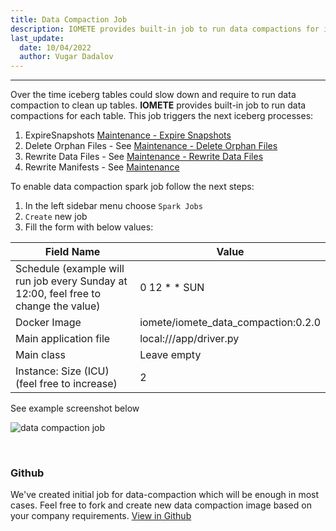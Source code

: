 ```yaml
---
title: Data Compaction Job
description: IOMETE provides built-in job to run data compactions for iceberg tables that slow down over the time and require to run data compaction to clean up tables
last_update:
  date: 10/04/2022
  author: Vugar Dadalov
---
```


___

Over the time iceberg tables could slow down and require to run data compaction to clean up tables.
**IOMETE** provides built-in job to run data compactions for each table. This job triggers the next iceberg processes:
1. ExpireSnapshots [Maintenance - Expire Snapshots](doc:data-compaction#expire-snapshots)
2. Delete Orphan Files - See [Maintenance - Delete Orphan Files](doc:data-compaction#delete-orphan-files)
3. Rewrite Data Files - See [Maintenance - Rewrite Data Files](doc:data-compaction#compact-data-files) 
4. Rewrite Manifests - See [Maintenance](doc:data-compaction#rewrite-manifests) 
   
To enable data compaction spark job follow the next steps:
1. In the left sidebar menu choose `Spark Jobs`
2. `Create` new job
3. Fill the form with below values:

| Field Name                                                                           	| Value                               	|
|--------------------------------------------------------------------------------------	|-------------------------------------	|
| Schedule (example will run job every Sunday at 12:00, feel free to change the value) 	| 0 12 * * SUN                        	|
| Docker Image                                                                         	| iomete/iomete_data_compaction:0.2.0 	|
| Main application file                                                                	| local:///app/driver.py              	|
| Main class                                                                           	| Leave empty                         	|
| Instance: Size (ICU) (feel free to increase)                                         	| 2                                   	|

See example screenshot below

![data compaction job](/img/spark-job/data-compaction-job.png)

<br/>
 

### Github

We've created initial job for data-compaction which will be enough in most cases. Feel free to fork and create new data compaction image based on your company requirements. 
[View in Github](https://github.com/iomete/data-compaction-job)